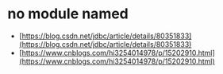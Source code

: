 # no module named

* [https://blog.csdn.net/jdbc/article/details/80351833](https://blog.csdn.net/jdbc/article/details/80351833)
* [https://www.cnblogs.com/hi3254014978/p/15202910.html](https://www.cnblogs.com/hi3254014978/p/15202910.html)
